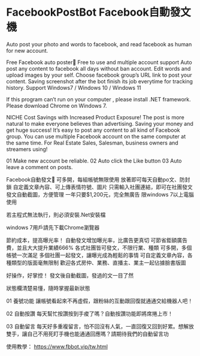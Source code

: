 # FacebookPostBot Facebook自動發文機
Auto post your photo and words to facebook, and read facebook as human for new account.


Free Facebook auto poster🐔
Free to use and multiple account support
Auto post any content to facebook all days without ban account.
Edit words and upload images by your self.
Choose facebook group’s URL link to post your content.
Saving screenshot after the bot finish its job everytime for tracking history.
Support Windows7 / Windows 10 / Windows 11

If this program can’t run on your computer , please install .NET framework.
Please download Chrome on Windows 7.

NICHE
Cost Savings with Increased Product Exposure!
The post is more natural to make everyone believes than advertising.
Saving your money and get huge success!
It’s easy to post any content to all kind of Facebook group.
You can use multiple Facebook account on the same computer at the same time.
For Real Estate Sales, Salesman, business owners and streamers using!

01
Make new account be reliable.
02
Auto click the Like button
03
Auto leave a comment on posts.

Facebook自動發文🐔
可多開，每組帳號無限使用
放著即可每天自動po文、防封鎖
自定義文章內容、可上傳表情符號、圖片
只需輸入社團連結，即可在社團發文
發文自動截圖，方便管理
一年只要$1,200元，完全無廣告
限windows 7以上電腦使用

若主程式無法執行，則必須安裝.Net安裝檔

windows 7用戶請先下載Chrome瀏覽器

節約成本，提高曝光率！
自動發文增加曝光率，比廣告更真切
可節省鉅額廣告費，並且大大提升業績666%
各式社團皆可發文，不限行業、種類
可多開，多個帳號一次滿足
多個社團一起發文，讓曝光成為輕鬆的事情
可自定義文章內容，各種類型的版面毫無限制
歡迎各式房仲、業務、直播主、業主一起佔據臉書版圖

好操作，好掌控！
發文後自動截圖，發過的文一目了然

狀態欄清楚易懂，隨時掌握最新狀態

01
養號功能
讓帳號看起來不再虛假，跟粉絲的互動跟回復就通通交給機器人吧！

02
自動按讚
每天幫忙按讚按到手痠了嗎？自動按讚功能即將席捲上市！

03
自動留言
每天好多重複留言，怕不回沒有人氣，一直回復又回到好累。想解放雙手，讓自己不用死盯手機也能通通回應嗎？請期待我們的自動留言功

使用教學：
https://www.fbbot.vip/tw.html



